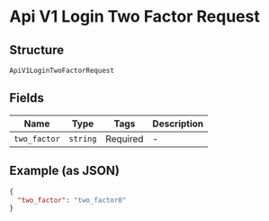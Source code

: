 
# Api V1 Login Two Factor Request

## Structure

`ApiV1LoginTwoFactorRequest`

## Fields

| Name | Type | Tags | Description |
|  --- | --- | --- | --- |
| `two_factor` | `string` | Required | - |

## Example (as JSON)

```json
{
  "two_factor": "two_factor0"
}
```

